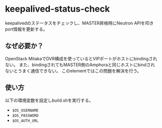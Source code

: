 keepalived-status-check
=======================

keepalivedのステータスをチェックし、MASTER昇格時にNeutron APIを叩きport情報を更新する。

なぜ必要か？
-----------

OpenStack MitakaでDVR構成を使っているとVIPポートがホストにbindingされない。
また、bindingされてもMASTER側のAmphoraと同じホストにbindされないとうまく通信できない。
このelementではこの問題を解決を行う。

使い方
------

以下の環境変数を設定しbuild.shを実行する。

* `$OS_USERNAME`
* `$OS_PASSWORD`
* `$OS_AUTH_URL`
